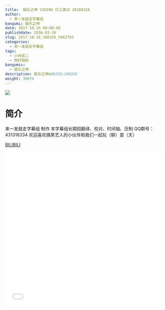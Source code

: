 ```yaml
---
title:  娱乐之神 VIKING 打工面试 20160326
author: 
  - 来一发就走字幕组
bangumi: 娱乐之神
date: 2017-10-16 00:00:00
publishdate: 2016-03-26
slug: 2017-10-16_160326_5962793
categories: 
  - 来一发就走字幕组
tags: 
  - 小峠英二
  - 西村瑞树
bangumis: 
  - 娱乐之神
description: 娱乐之神&#8226;160326
weight: 39674
---
```


![](https://i.imgur.com/QvaguFl.jpg)

# 简介  
来一发就走字幕组 制作  本字幕组长期招翻译、校对、时间轴、压制   QQ群号：431318334 欢迎喜欢搞笑艺人的小伙伴和我们一起玩（聊）耍（天）

  [BILIBILI](https://www.bilibili.com/video/av5962793/)


<div class="vcontainer">  <iframe class='video' src="//www.bilibili.com/html/html5player.html?cid=9681790&aid=5962793" width="100%" height="500" frameborder="0" allowfullscreen="allowfullscreen"></iframe></div>
